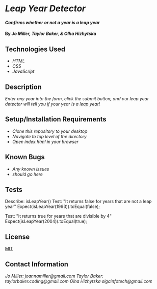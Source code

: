 # _Leap Year Detector_

#### _Confirms whether or not a year is a leap year_

#### By _**Jo Miller, Taylor Baker, & Olha Hizhytska**_

## Technologies Used

* _HTML_
* _CSS_
* _JavaScript_

## Description

_Enter any year into the form, click the submit button, and our leap year detector will tell you if your year is a leap year!_

## Setup/Installation Requirements

* _Clone this repository to your desktop_
* _Navigate to top level of the directory_
* _Open index.html in your browser_

## Known Bugs

* _Any known issues_
* _should go here_

## Tests

Describe: isLeapYear()
Test: "It returns false for years that are not a leap year"
Expect(isLeapYear(1993)).toEqual(false);

Test: "It returns true for years that are divisible by 4"
Expect(isLeapYear(2004)).toEqual(true);

## License

[MIT](LICENSE.txt)

## Contact Information

_Jo Miller: joannamiller@gmail.com_
_Taylor Baker: taylorbaker.coding@gmail.com_
_Olha Hizhytska olgainfotech@gmail.com_
